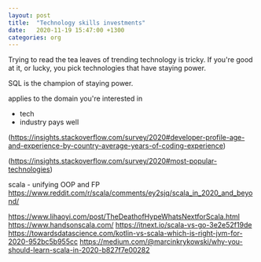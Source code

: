 ```yaml
---
layout: post
title:  "Technology skills investments"
date:   2020-11-19 15:47:00 +1300
categories: org
---
```


Trying to read the tea leaves of trending technology is tricky. If you're good at it, or lucky, you pick technologies that have staying power.

SQL is the champion of staying power.

applies to the domain you're interested in
 - tech
 - industry
pays well



(https://insights.stackoverflow.com/survey/2020#developer-profile-age-and-experience-by-country-average-years-of-coding-experience)

(https://insights.stackoverflow.com/survey/2020#most-popular-technologies)


scala - unifying OOP and FP
https://www.reddit.com/r/scala/comments/ey2sjq/scala_in_2020_and_beyond/


[1]: https://pypl.github.io/PYPL.html
[2]: https://www.tiobe.com/tiobe-index/
[3]: https://insights.stackoverflow.com/survey/2020
[4]: https://www.computer.org/publications/tech-news/trends/programming-languages-you-should-learn-in-2020


https://www.lihaoyi.com/post/TheDeathofHypeWhatsNextforScala.html
https://www.handsonscala.com/
https://itnext.io/scala-vs-go-3e2e52f19de
https://towardsdatascience.com/kotlin-vs-scala-which-is-right-jvm-for-2020-952bc5b955cc
https://medium.com/@marcinkrykowski/why-you-should-learn-scala-in-2020-b827f7e00282




